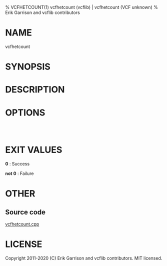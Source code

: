 % VCFHETCOUNT(1) vcfhetcount (vcflib) | vcfhetcount (VCF unknown)
% Erik Garrison and vcflib contributors

# NAME

vcfhetcount

# SYNOPSIS



# DESCRIPTION



# OPTIONS

```



```

# EXIT VALUES

**0**
: Success

**not 0**
: Failure

# OTHER

## Source code

[vcfhetcount.cpp](https://github.com/vcflib/vcflib/blob/master/src/vcfhetcount.cpp)

# LICENSE

Copyright 2011-2020 (C) Erik Garrison and vcflib contributors. MIT licensed.

<!--
  Created with ./scripts/bin2md.rb scripts/bin2md-template.erb
-->
